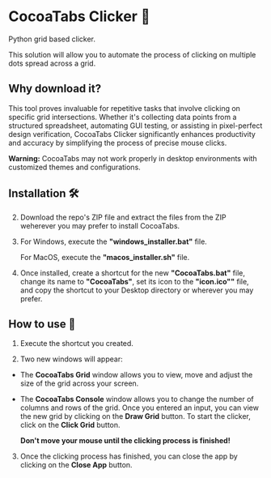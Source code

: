 # CocoaTabs Clicker 🍫

Python grid based clicker.

This solution will allow you to automate the process of clicking on multiple dots spread across a grid.

## Why download it?

This tool proves invaluable for repetitive tasks that involve clicking on specific grid intersections. Whether it's collecting data points from a structured spreadsheet, automating GUI testing, or assisting in pixel-perfect design verification, CocoaTabs Clicker significantly enhances productivity and accuracy by simplifying the process of precise mouse clicks.

**Warning:** CocoaTabs may not work properly in desktop environments with customized themes and configurations.

## Installation 🛠️

2. Download the repo's ZIP file and extract the files from the ZIP weherever you may prefer to install CocoaTabs.

3. For Windows, execute the **"windows_installer.bat"** file.

   For MacOS, execute the **"macos_installer.sh"** file.

4. Once installed, create a shortcut for the new **"CocoaTabs.bat"** file, change its name to **"CocoaTabs"**, set its icon to the **"icon.ico""** file, and copy the shortcut to your Desktop directory or wherever you may prefer.

## How to use 📖

1. Execute the shortcut you created.

2. Two new windows will appear:

  - The **CocoaTabs Grid** window allows you to view, move and adjust the size of the grid across your screen.
  
  - The **CocoaTabs Console** window allows you to change the number of columns and rows of the grid. Once you entered an input, you can view the new grid by clicking on the **Draw Grid** button. To start the clicker, click on the **Click Grid** button.

    **Don't move your mouse until the clicking process is finished!**

3. Once the clicking process has finished, you can close the app by clicking on the **Close App** button.
